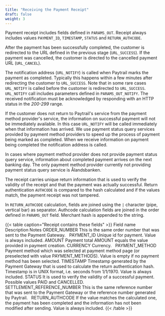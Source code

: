 ```yaml
---
title: "Receiving the Payment Receipt"
draft: false
weight: 3
---
```


Payment receipt includes fields defined in `PARAMS_OUT`. Receipt always includes values `PAYMENT_ID`, `TIMESTAMP`, `STATUS` and `RETURN_AUTHCODE`.

After the payment has been successfully completed, the customer is redirected to the URL defined in the previous stage (`URL_SUCCESS`). If the payment was cancelled, the customer is directed to the cancelled payment URL (`URL_CANCEL`).

The notification address (`URL_NOTIFY`) is called when Paytrail marks the payment as completed. Typically this happens within a few minutes after redirecting the customer to `URL_SUCCESS`. Note that in some rare cases `URL_NOTIFY` is called before the customer is redirected to `URL_SUCCESS`. `URL_NOTIFY` call includes parameters defined in `PARAMS_OUT_NOTIFY`. The received notification must be acknowledged by responding with an HTTP status in the _200-299_ range.

If the customer does not return to Paytrail's service from the payment method provider's service, the information on successful payment will not be immediately available. In this case `URL_NOTIFY` will be called immediately when that information has arrived. We use payment status query services provided by payment method providers to speed up the process of payment being marked as completed. When we receive information on payment being completed the notification address is called.

In cases where payment method provider does not provide payment status query service, information about completed payment arrives on the next banking day. The only payment method provider currently not providing payment status query service is Ålandsbanken.

The receipt carries unique return information that is used to verify the validity of the receipt and that the payment was actually successful. Return authentication `AUTHCODE` is compared to the hash calculated and if the values match, the payment receipt was not tampered.

In `RETURN_AUTHCODE` calculation, fields are joined using the `|` character (pipe, vertical bar) as separator. Authcode calculation fields are joined in the order defined in `PARAMS_OUT` field. Merchant hash is appended to the string.

{{< table caption="Receipt contains these fields" >}}
    <thead>
        <tr>
            <th>Field name</th>
            <th>Description</th>
            <th>Notes</th>
        </tr>
    </thead>
    <tbody>
        <tr>
            <td>ORDER_NUMBER</td>
            <td>This is the same order number that was sent to the Payment Gateway.</td>
            <td>&nbsp;</td>
        </tr>
        <tr>
            <td>PAYMENT_ID</td>
            <td>Unique id for payment.</td>
            <td>Value is always included.</td>
        </tr>
        <tr>
            <td>AMOUNT</td>
            <td>Payment total</td>
            <td>AMOUNT equals the value provided in payment creation.</td>
        </tr>
        <tr>
            <td>CURRENCY</td>
            <td>Currency.</td>
            <td>&nbsp;</td>
        </tr>
        <tr>
            <td>PAYMENT_METHOD</td>
            <td>Payment method which was selected at payment method page (or preselected with value
                PAYMENT_METHODS).</td>
            <td>Value is empty if no payment method has been selected.</td>
        </tr>
        <tr>
            <td>TIMESTAMP</td>
            <td>
                Timestamp generated by the Payment Gateway that is used to calculate the return authentication hash.
                Timestamp is in UNIX format, i.e. seconds from 1/1/1970.
            </td>
            <td>Value is always included.</td>
        </tr>
        <tr>
            <td>STATUS</td>
            <td>It is used to verify the validity of a successful payment.</td>
            <td>Possible values PAID and CANCELLED.</td>
        </tr>
        <tr>
            <td>SETTLEMENT_REFERENCE_NUMBER</td>
            <td>This is the same reference number that was sent to the Payment Gateway or the reference
                number
                generated by Paytrail.</td>
            <td>&nbsp;</td>
        </tr>
        <tr>
            <td>RETURN_AUTHCODE</td>
            <td>
                If the value matches the calculated one, the payment has been completed and the information has not
                been modified after sending.
            </td>
            <td>Value is always included.</td>
        </tr>
    </tbody>
{{< /table >}}
